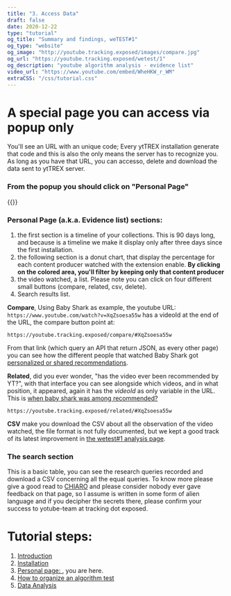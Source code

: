 ```yaml
---
title: "3. Access Data"
draft: false
date: 2020-12-22
type: "tutorial"
og_title: "Summary and findings, weTEST#1"
og_type: "website"
og_image: "http://youtube.tracking.exposed/images/compare.jpg" 
og_url: "https://youtube.tracking.exposed/wetest/1"
og_description: "youtube algorithm analysis - evidence list"
video_url: "https://www.youtube.com/embed/WheHKW_r_WM"
extraCSS: "/css/tutorial.css"
---
```


# A special page you can access via popup only

You'll see an URL with an unique code; Every ytTREX installation generate that code and this is also the only means the server has to recognize you. As long as you have that URL, you can accesso, delete and download the data sent to ytTREX server.

### From the popup you should click on "Personal Page"

{{<bord-img href="/images/popup-opt-in.png">}}

### Personal Page (a.k.a. Evidence list) sections:

1. the first section is a timeline of your collections. This is 90 days long, and because is a timeline we make it display only after three days since the first installation. 
2. the following section is a donut chart, that display the percentage for each content producer watched with the extension enable. **By clicking on the colored area, you'll filter by keeping only that content producer**
3. the video watched, a list. Please note you can click on four different small buttons (compare, related, csv, delete).
4. Search results list.

**Compare**, Using Baby Shark as example, the youtube URL: 
`https://www.youtube.com/watch?v=XqZsoesa55w` 
has a videoId at the end of the URL, the compare button point at:

`https://youtube.tracking.exposed/compare/#XqZsoesa55w`

From that link (which query an API that return JSON, as every other page) you can see how the different people that watched Baby Shark got [personalized or shared recommendations](https://youtube.tracking.exposed/compare/#XqZsoesa55w).

**Related**, did you ever wonder, "has the video ever been recommended by YT?", with that interface you can see alongside which videos, and in what position, it appeared, again it has the _videoId_ as only variable in the URL. This is [when baby shark was among recommended?](https://youtube.tracking.exposed/compare/#XqZsoesa55w)

`https://youtube.tracking.exposed/related/#XqZsoesa55w`


**CSV** make you download the CSV about all the observation of the video watched, the file format is not fully documented, but we kept a good track of its latest improvement in [the wetest#1 analysis page](/wetest/announcement-1/).

### The search section

This is a basic table, you can see the research queries recorded and download a CSV concerning all the equal queries. To know more please give a good read to [CHIARO](/chiaro/start) and please consider nobody ever gave feedback on that page, so I assume is written in some form of alien language and if you decipher the secrets there, please confirm your success to yotube-team at tracking dot exposed.

# Tutorial steps:

1. [Introduction](/tutorial/1)
2. [Installation](/tutorial/2)
3. [Personal page: ](/tutorial/3), you are here.
4. [How to organize an algorithm test](/tutorial/4)
5. [Data Analysis](/tutorial/5)
